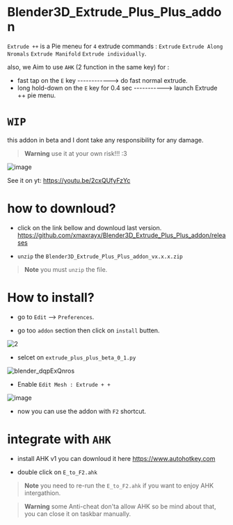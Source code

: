 # Blender3D_Extrude_Plus_Plus_addon
`Extrude ++` is a Pie meneu for `4` extrude commands : `Extrude` `Extrude Along Nromals` `Extrude Manifold` `Extrude individually`.

also, we Aim to use `AHK` (2 function in the same key) for : 
- fast tap on the `E` key ------------> do fast normal extrude.
- long hold-down on the `E` key for 0.4 sec  -----------> launch Extrude ++ pie menu.
# `WIP`
this addon in beta and I dont take any responsibility for any damage.
> **Warning**
> use it at your own risk!!! :3

![image](https://user-images.githubusercontent.com/101531362/228271574-209d7ea6-6d18-4349-aba0-3fd4ad382ce6.png)

See it on yt: https://youtu.be/2cxQUfyFzYc
# how to downloud?

- click on the link bellow and downloud last version. 
https://github.com/xmaxrayx/Blender3D_Extrude_Plus_Plus_addon/releases

- `unzip` the `Blender3D_Extrude_Plus_Plus_addon_vx.x.x.zip`

> **Note**
> you must `unzip` the file.


# How to install?

- go to `Edit` --> `Preferences`.

- go too `addon` section then click on `install` butten.

![2](https://user-images.githubusercontent.com/101531362/228266383-c27450af-9514-4eba-884c-9a0b1150ef4d.jpg)

- selcet on `extrude_plus_plus_beta_0_1.py`

![blender_dqpExQnros](https://user-images.githubusercontent.com/101531362/228410024-71decf46-4b03-4eb2-a2e5-7f6475812c4e.jpg)

- Enable `Edit Mesh : Extrude + +`

![image](https://user-images.githubusercontent.com/101531362/228410443-7c56fc8e-c62c-45c9-90c6-86b69afd88f1.png)


- now you can use the addon with `F2` shortcut.

# integrate with `AHK`

- install AHK v1 you can downloud it here https://www.autohotkey.com

- double click on `E_to_F2.ahk`

> **Note**
> you need to re-run the `E_to_F2.ahk` if you want to enjoy AHK intergathion.

> **Warning**
> some Anti-cheat don'ta allow AHK so be mind about that, you can close it on taskbar manually.
